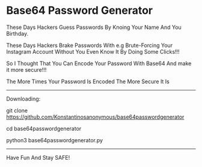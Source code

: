 # Base64 Password Generator

These Days Hackers Guess Passwords By Knoing Your Name And You Birthday.

These Days Hackers Brake Passwords With e.g Brute-Forcing Your Instagram Account Without You Even Know It By Doing Some Clicks!!!

So I Thought That You Can Encode Your Password With Base64 And make it more secure!!!

The More Times Your Password Is Encoded The More Secure It Is

________________________________________________________________________________________________

Downloading:

git clone https://github.com/Konstantinosanonymous/base64passwordgenerator

cd base64passwordgenerator

python3 base64passwordgenerator.py

_________________________________________________________________________________________________

Have Fun And Stay SAFE!
